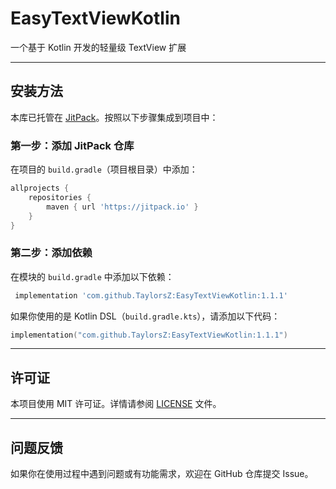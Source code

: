
# EasyTextViewKotlin 

一个基于 Kotlin 开发的轻量级 TextView 扩展


---

## 安装方法  

本库已托管在 [JitPack](https://jitpack.io)。按照以下步骤集成到项目中：  

### 第一步：添加 JitPack 仓库  
在项目的 `build.gradle`（项目根目录）中添加：  
```groovy  
allprojects {  
    repositories {  
        maven { url 'https://jitpack.io' }  
    }  
}  
```

### 第二步：添加依赖  
在模块的 `build.gradle` 中添加以下依赖：  

```groovy  
 implementation 'com.github.TaylorsZ:EasyTextViewKotlin:1.1.1'   
```  

如果你使用的是 Kotlin DSL（`build.gradle.kts`），请添加以下代码：  

```kotlin  
implementation("com.github.TaylorsZ:EasyTextViewKotlin:1.1.1")    
```  


---

## 许可证  
本项目使用 MIT 许可证。详情请参阅 [LICENSE](LICENSE) 文件。  

---

## 问题反馈  
如果你在使用过程中遇到问题或有功能需求，欢迎在 GitHub 仓库提交 Issue。  
